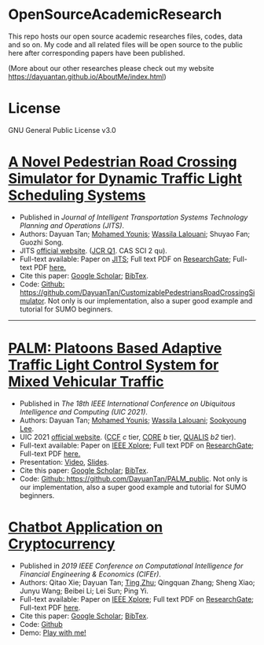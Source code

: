 # OpenSourceAcademicResearch
This repo hosts our open source academic researches files, codes, data and so on. My code and all related files will be open source to the public here after corresponding papers have been published.  

(More about our other researches please check out my website https://dayuantan.github.io/AboutMe/index.html)

# License

GNU General Public License v3.0


# [A Novel Pedestrian Road Crossing Simulator for Dynamic Traffic Light Scheduling Systems](https://dayuantan.github.io/AboutMe/researches.html)


<ul>
<li>Published in <i>Journal of Intelligent Transportation Systems Technology Planning and Operations (JITS)</i>.</li> 
<li>Authors: Dayuan Tan; <a href="https://www.csee.umbc.edu/~younis/">Mohamed Younis</a>; <a href="https://scholar.google.com/citations?user=Z8r6zFEAAAAJ&hl=en&oi=sra">Wassila Lalouani</a>; Shuyao Fan; Guozhi Song.</li>
<li>JITS <a href="https://www.tandfonline.com/doi/abs/10.1080/15472450.2023.2186229?journalCode=gits20">official website</a>. (<a href="https://www.scimagojr.com/journalrank.php?category=1706&type=j&page=3&total_size=694">JCR Q1</a>. CAS SCI 2 qu).
<li>Full-text available: Paper on <a href="https://www.tandfonline.com/doi/abs/10.1080/15472450.2023.2186229?journalCode=gits20">JITS</a>; Full text PDF on <a href="https://www.researchgate.net/publication/369183497_A_Novel_Pedestrian_Road_Crossing_Simulator_for_Dynamic_Traffic_Light_Scheduling_Systems">ResearchGate</a>; Full-text PDF <a href="">here.</a></li>
<li>Cite this paper: <a href="">Google Scholar</a>; <a href="">BibTex</a>.</li>
<li>Code: <a href="https://github.com/DayuanTan/CustomizablePedestriansRoadCrossingSimulator">Github: https://github.com/DayuanTan/CustomizablePedestriansRoadCrossingSimulator</a>. Not only is our implementation, also a super good example and tutorial for SUMO beginners.</li>
</ul>
        
        



------
# [PALM: Platoons Based Adaptive Traffic Light Control System for Mixed Vehicular Traffic](https://dayuantan.github.io/AboutMe/researches.html)


<ul>
<li>Published in <i>The 18th IEEE International Conference on Ubiquitous Intelligence and Computing (UIC 2021)</i>.</li> 
<li>Authors: Dayuan Tan; <a href="https://www.csee.umbc.edu/~younis/">Mohamed Younis</a>; <a href="https://scholar.google.com/citations?user=Z8r6zFEAAAAJ&hl=en&oi=sra">Wassila Lalouani</a>; <a href="https://www.researchgate.net/profile/Sookyoung-Lee-4">Sookyoung Lee</a>.</li>
<li>UIC 2021 <a href="http://ieeesmartworld.org/uic/">official website</a>. (<a href="https://www.ccf.org.cn/en/Bulletin/2019-05-13/663884.shtml">CCF</a> <i>c</i> tier, <a href="https://www.core.edu.au/conference-portal">CORE</a> <i>b</i> tier, <a href="https://www.gov.br/capes/pt-br/centrais-de-conteudo/Qualis_conferencia_ccomp.pdf/view">QUALIS</a> <i>b2</i> tier).
<li>Full-text available: Paper on <a href="https://ieeexplore.ieee.org/document/9604470">IEEE Xplore</a>; Full text PDF on <a href="https://www.researchgate.net/publication/356369368_PALM_Platoons_Based_Adaptive_Traffic_Light_Control_System_for_Mixed_Vehicular_Traffic">ResearchGate</a>; Full-text PDF <a href="https://dayuantan.github.io/AboutMe/files/Dayuan_Tan_2021_PALM_Platoons_Based_Adaptive_Traffic_Light_Control_System_for_Mixed_Vehicular_Traffic.pdf">here.</a></li>
<li>Presentation: <a href="https://www.youtube.com/watch?v=1FBGxjMKMS8">Video</a>, <a href="https://github.com/DayuanTan/OpenSourceAcademicResearch/blob/main/palm/UIC-1570728556.pdf">Slides</a>.</li>
<li>Cite this paper: <a href="https://scholar.google.com/scholar?hl=en&as_sdt=0%2C21&q=PALM%3A+Platoons+Based+Adaptive+Traffic+Light+Control+System+for+Mixed+Vehicular+Traffic&btnG=">Google Scholar</a>; <a href="https://dayuantan.github.io/AboutMe/files/palm.txt">BibTex</a>.</li>
<li>Code: <a href="https://github.com/DayuanTan/PALM_public">Github: https://github.com/DayuanTan/PALM_public</a>. Not only is our implementation, also a super good example and tutorial for SUMO beginners.</li>
</ul>
        
        

      
# [Chatbot Application on Cryptocurrency](https://dayuantan.github.io/AboutMe/researches.html)  
<ul>
<li>Published in <i>2019 IEEE Conference on Computational Intelligence for Financial Engineering & Economics (CIFEr)</i>.</li> 
<li>Authors: Qitao Xie; Dayuan Tan; <a href="https://www.csee.umbc.edu/~zt/">Ting Zhu</a>; Qingquan Zhang; Sheng Xiao; Junyu Wang; Beibei Li; Lei Sun; Ping Yi.</li>
<li>Full-text available: Paper on <a href="https://ieeexplore.ieee.org/abstract/document/8759121?casa_token=NDbqP4QeyZMAAAAA:OFtsYF_esT_luAuDNN655NVNFXid1UbUobCfpz5oosk59Iqj4a2Yokfub_ioR00NV-Mi7TPnIDE">IEEE Xplore</a>; Full text PDF on <a href="https://www.researchgate.net/publication/334425373_Chatbot_Application_on_Cryptocurrency">ResearchGate</a>; Full-text PDF <a href="https://dayuantan.github.io/AboutMe/files/Qitao_Xie_etal_2019_Chatbot_Application_on_Cryptocurrency.pdf">here</a>.</li>
<li>Cite this paper: <a href="https://scholar.google.com/scholar?hl=en&as_sdt=0%2C21&q=Chatbot+Application+on+Cryptocurrency+qitaoxie+dayuan+tan&btnG=">Google Scholar</a>; <a href="files/chatterbot.txt">BibTex</a>.</li>
<li>Code: <a href="https://github.com/DayuanTan/chatterbot">Github</a></li>
<li>Demo: <a href="http://dayuantan.pythonanywhere.com/chatterbot/">Play with me!</a></li>
</ul>
